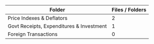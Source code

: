 | Folder                                   |   Files / Folders |
|------------------------------------------|-------------------|
| Price Indexes & Deflators                |                 2 |
| Govt Receipts, Expenditures & Investment |                 1 |
| Foreign Transactions                     |                 0 |